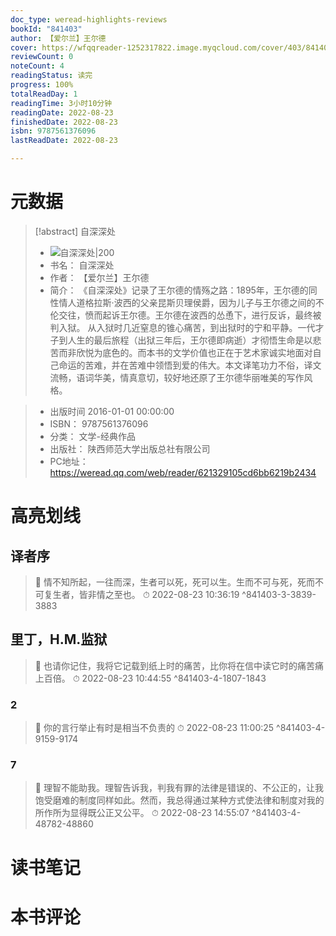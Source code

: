 ```yaml
---
doc_type: weread-highlights-reviews
bookId: "841403"
author: 【爱尔兰】王尔德
cover: https://wfqqreader-1252317822.image.myqcloud.com/cover/403/841403/t7_841403.jpg
reviewCount: 0
noteCount: 4
readingStatus: 读完
progress: 100%
totalReadDay: 1
readingTime: 3小时10分钟
readingDate: 2022-08-23
finishedDate: 2022-08-23
isbn: 9787561376096
lastReadDate: 2022-08-23

---
```

# 元数据
> [!abstract] 自深深处
> - ![ 自深深处|200](https://wfqqreader-1252317822.image.myqcloud.com/cover/403/841403/t7_841403.jpg)
> - 书名： 自深深处
> - 作者： 【爱尔兰】王尔德
> - 简介：     《自深深处》记录了王尔德的情殇之路：1895年，王尔德的同性情人道格拉斯·波西的父亲昆斯贝理侯爵，因为儿子与王尔德之间的不伦交往，愤而起诉王尔德。王尔德在波西的怂恿下，进行反诉，最终被判入狱。 从入狱时几近窒息的锥心痛苦，到出狱时的宁和平静。一代才子到人生的最后旅程（出狱三年后，王尔德即病逝）才彻悟生命是以悲苦而非欣悦为底色的。而本书的文学价值也正在于艺术家诚实地面对自己命运的苦难，并在苦难中领悟到爱的伟大。本文译笔功力不俗，译文流畅，语词华美，情真意切，较好地还原了王尔德华丽唯美的写作风格。

> - 出版时间 2016-01-01 00:00:00
> - ISBN： 9787561376096
> - 分类： 文学-经典作品
> - 出版社： 陕西师范大学出版总社有限公司
> - PC地址：https://weread.qq.com/web/reader/621329105cd6bb6219b2434

# 高亮划线

## 译者序

> 📌 情不知所起，一往而深，生者可以死，死可以生。生而不可与死，死而不可复生者，皆非情之至也。 
> ⏱ 2022-08-23 10:36:19 ^841403-3-3839-3883

## 里丁，H.M.监狱

> 📌 也请你记住，我将它记载到纸上时的痛苦，比你将在信中读它时的痛苦痛上百倍。 
> ⏱ 2022-08-23 10:44:55 ^841403-4-1807-1843

### 2

> 📌 你的言行举止有时是相当不负责的 
> ⏱ 2022-08-23 11:00:25 ^841403-4-9159-9174

### 7

> 📌 理智不能助我。理智告诉我，判我有罪的法律是错误的、不公正的，让我饱受磨难的制度同样如此。然而，我总得通过某种方式使法律和制度对我的所作所为显得既公正又公平。 
> ⏱ 2022-08-23 14:55:07 ^841403-4-48782-48860

# 读书笔记

# 本书评论

